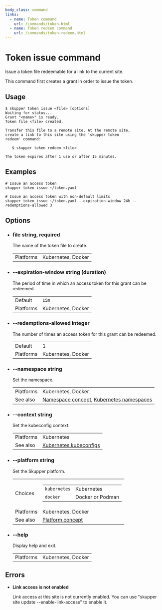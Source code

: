 ```yaml
---
body_class: command
links:
  - name: Token command
    url: /commands/token.html
  - name: Token redeem command
    url: /commands/token-redeem.html
---
```


# Token issue command

<section>

Issue a token file redeemable for a link to the current site.

This command first creates a grant in order to issue the
token.

</section>

<section>

## Usage

~~~ shell
$ skupper token issue <file> [options]
Waiting for status...
Grant "<name>" is ready.
Token file <file> created.

Transfer this file to a remote site. At the remote site,
create a link to this site using the 'skupper token
redeem' command:

   $ skupper token redeem <file>

The token expires after 1 use or after 15 minutes.
~~~

</section>

<section>

## Examples

~~~
# Issue an access token
skupper token issue ~/token.yaml

# Issue an access token with non-default limits
skupper token issue ~/token.yaml --expiration-window 24h --redemptions-allowed 3
~~~

</section>

<section>

## Options

- <h3 id="file">file <span class="option-info">string, required</span></h3>

  The name of the token file to create.

  | | |
  |-|-|
  | Platforms | Kubernetes, Docker |
  
- <h3 id="expiration-window">--expiration-window <span class="option-info">string (duration)</span></h3>

  The period of time in which an access token for this
  grant can be redeemed.

  | | |
  |-|-|
  | Default | `15m` |
  | Platforms | Kubernetes, Docker |
  
- <h3 id="redemptions-allowed">--redemptions-allowed <span class="option-info">integer</span></h3>

  The number of times an access token for this grant can
  be redeemed.

  | | |
  |-|-|
  | Default | 1 |
  | Platforms | Kubernetes, Docker |
  
- <h3 id="namespace">--namespace <span class="option-info">string</span></h3>

  Set the namespace.

  | | |
  |-|-|
  | Platforms | Kubernetes, Docker |
  | See also | [Namespace concept]({{site_prefix}}/concepts/namespace.html), [Kubernetes namespaces](https://kubernetes.io/docs/concepts/overview/working-with-objects/namespaces/) |
  
- <h3 id="context">--context <span class="option-info">string</span></h3>

  Set the kubeconfig context.

  | | |
  |-|-|
  | Platforms | Kubernetes |
  | See also | [Kubernetes kubeconfigs](https://kubernetes.io/docs/concepts/configuration/organize-cluster-access-kubeconfig/) |
  
- <h3 id="platform">--platform <span class="option-info">string</span></h3>

  Set the Skupper platform.

  | | |
  |-|-|
  | Choices | <table><tr><td><code>kubernetes</code></td><td>Kubernetes</td></tr><tr><td><code>docker</code></td><td>Docker or Podman</td></tr></table> |
  | Platforms | Kubernetes, Docker |
  | See also | [Platform concept]({{site_prefix}}/concepts/platform.html) |
  
- <h3 id="help">--help <span class="option-info"></span></h3>

  Display help and exit.

  | | |
  |-|-|
  | Platforms | Kubernetes, Docker |
  
</section>

<section>

## Errors

- **Link access is not enabled**

  Link access at this site is not currently enabled.  You
  can use "skupper site update --enable-link-access" to
  enable it.

</section>
